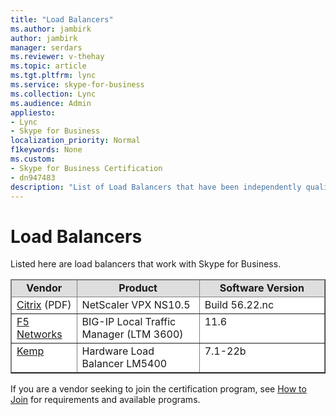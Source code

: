 ```yaml
---
title: "Load Balancers"
ms.author: jambirk
author: jambirk
manager: serdars
ms.reviewer: v-thehay
ms.topic: article
ms.tgt.pltfrm: lync
ms.service: skype-for-business
ms.collection: Lync
ms.audience: Admin
appliesto:
- Lync
- Skype for Business 
localization_priority: Normal
f1keywords: None
ms.custom:
- Skype for Business Certification
- dn947483
description: "List of Load Balancers that have been independently qualified with Skype for Business Server."
---
```


# Load Balancers

Listed here are load balancers that work with Skype for Business.

<table border="1" cellpadding="5" cellspacing="" class="grid" style="border-collapse:collapse;background-color:white;" width="605" xmlns="http://www.w3.org/1999/xhtml">
	<colgroup>
		<col width="79" />
		<col width="246" />
		<col width="254" />
	</colgroup>
	<thead>
		<tr bgcolor="#DEDEDE">
			<td align="center" valign="top"><strong>Vendor</strong></td>
			<td align="center" valign="top"><strong>Product</strong></td>
			<td align="center" valign="top"><strong>Software Version</strong></td>
		</tr>
		<tr align="left" valign="top">
			<td><a href="https://www.citrix.com/content/dam/citrix/en_us/documents/products-solutions/deploying-skype-for-business-server-2015-with-netscaler.pdf" title="Nestcaler Deployment Guide with Skype for Business">Citrix</a>&nbsp;(PDF)</td>
			<td>NetScaler VPX NS10.5</td>
			<td>Build 56.22.nc</td>
		</tr>
	</thead>
	<tbody>
		<tr align="left" valign="top">
			<td><a href="https://f5.com/solutions/deployment-guides/microsoft-skype-for-business-server-2015-big-ip-ltm-v11">F5 Networks</a></td>
			<td>BIG-IP Local Traffic Manager (LTM 3600)</td>
			<td>11.6</td>
		</tr>
		<tr align="left" valign="top">
			<td><a href="http://kemptechnologies.com/microsoft-load-balancing/load-balancing-microsoft-skype-for-business/">Kemp</a></td>
			<td>Hardware Load Balancer LM5400</td>
			<td>7.1-22b</td>
		</tr>
	</tbody>
</table>

If you are a vendor seeking to join the certification program, see [How to Join](how-to-join.md) for requirements and available programs.

